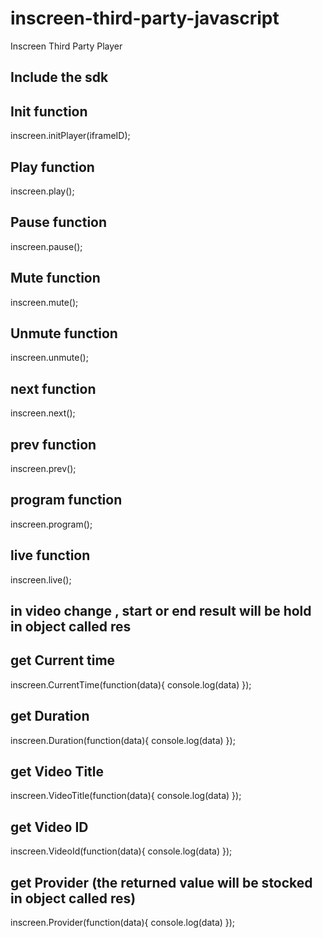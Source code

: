 # inscreen-third-party-javascript
Inscreen Third Party Player

## Include the sdk 
<script type="text/javascript"  src="inscreenSdk.js"></script>

## Init function
inscreen.initPlayer(iframeID);

## Play function 
inscreen.play();

## Pause function
inscreen.pause();

## Mute function
inscreen.mute();

## Unmute function
inscreen.unmute();

## next function
inscreen.next();

## prev function
inscreen.prev();

## program function
inscreen.program();

## live function
inscreen.live();

## in video change , start or end result will be hold in object called res

## get Current time 
inscreen.CurrentTime(function(data){
	console.log(data)
});

## get Duration 
inscreen.Duration(function(data){
	console.log(data)
});

## get Video Title 
inscreen.VideoTitle(function(data){
	console.log(data)
});

## get Video ID 
inscreen.VideoId(function(data){
	console.log(data)
});
 
## get Provider (the returned value will be stocked in object called res)
inscreen.Provider(function(data){
	console.log(data)
});
